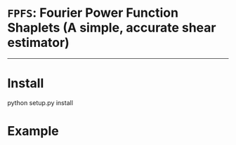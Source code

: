 # `FPFS`: Fourier Power Function Shaplets (A simple, accurate shear estimator)
----

# Install

python setup.py install


# Example
